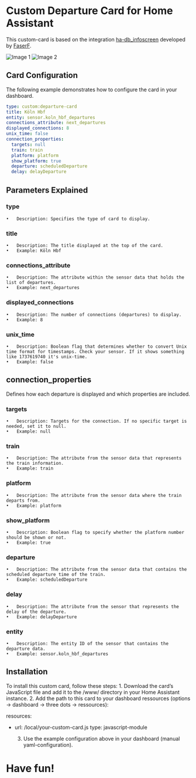 # Custom Departure Card for Home Assistant
This custom-card is based on the integration [ha-db_infoscreen](https://github.com/FaserF/ha-db_infoscreen/tree/main) developed by [FaserF](https://github.com/FaserF). 

![Image 1](path/to/image1.jpg) ![Image 2](path/to/image2.jpg)

## Card Configuration

The following example demonstrates how to configure the card in your dashboard. 

```yaml
type: custom:departure-card
title: Köln Hbf
entity: sensor.koln_hbf_departures
connections_attribute: next_departures
displayed_connections: 8
unix_time: false
connection_properties:
  targets: null
  train: train
  platform: platform
  show_platform: true
  departure: scheduledDeparture
  delay: delayDeparture
```

## Parameters Explained

### type
	•	Description: Specifies the type of card to display.

### title
	•	Description: The title displayed at the top of the card.
	•	Example: Köln Hbf

### connections_attribute
	•	Description: The attribute within the sensor data that holds the list of departures.
	•	Example: next_departures

### displayed_connections
	•	Description: The number of connections (departures) to display.
	•	Example: 8

### unix_time
	•	Description: Boolean flag that determines whether to convert Unix time format for timestamps. Check your sensor. If it shows something like 1737619740 it's unix-time.  
	•	Example: false

## connection_properties

Defines how each departure is displayed and which properties are included.

### targets
	•	Description: Targets for the connection. If no specific target is needed, set it to null.
	•	Example: null

### train
	•	Description: The attribute from the sensor data that represents the train information.
	•	Example: train

### platform
	•	Description: The attribute from the sensor data where the train departs from.
	•	Example: platform

### show_platform
	•	Description: Boolean flag to specify whether the platform number should be shown or not.
	•	Example: true

### departure
	•	Description: The attribute from the sensor data that contains the scheduled departure time of the train.
	•	Example: scheduledDeparture

### delay
	•	Description: The attribute from the sensor that represents the delay of the departure.
	•	Example: delayDeparture

### entity
	•	Description: The entity ID of the sensor that contains the departure data.
	•	Example: sensor.koln_hbf_departures

## Installation

To install this custom card, follow these steps:
	1.	Download the card’s JavaScript file and add it to the /www/ directory in your Home Assistant instance.
	2.	Add the path to this card to your dashboard ressources (options -> dashboard -> three dots -> ressources):

resources:
  - url: /local/your-custom-card.js
    type: javascript-module

	3.	Use the example configuration above in your dashboard (manual yaml-configuration).

# Have fun!